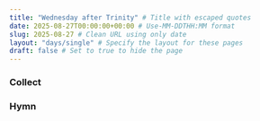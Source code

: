 ```yaml
---
title: "Wednesday after Trinity" # Title with escaped quotes
date: 2025-08-27T00:00:00+00:00 # Use-MM-DDTHH:MM format
slug: 2025-08-27 # Clean URL using only date
layout: "days/single" # Specify the layout for these pages
draft: false # Set to true to hide the page
---
```


### Collect


### Hymn